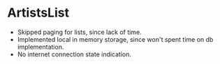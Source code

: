 # ArtistsList
- Skipped paging for lists, since lack of time.
- Implemented local in memory storage, since won't spent time on db implementation.
- No internet connection state indication.
